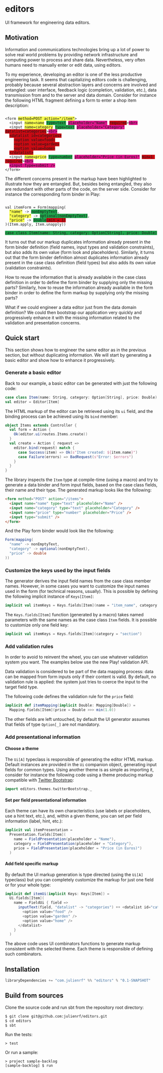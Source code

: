 # editors

UI framework for engineering data editors.

## Motivation

Information and communications technologies bring up a lot of power to solve real world problems by providing network infrastructure and computing power to process and share data. Nevertheless, very often humans need to manually enter or edit data, using editors.

To my experience, developing an editor is one of the less productive engineering task. It seems that capitalizing editors code is challenging, probably because several abstraction layers and concerns are involved and entangled: user interface, feedback logic (completion, validation, etc.), data transmission from and to the server and data domain. Consider for instance the following HTML fragment defining a form to enter a shop item description:

<pre><code>
&lt;form <span title="data transmission" style="background-color: #F6FC4E;">method=POST action="/item"</span>&gt;
  &lt;input <span title="data transmission" style="background-color: #F6FC4E;">name=name</span> <span title="data domain" style="background-color: #1FA34B;">type=text</span> <span title="user interface" style="background-color: #DD168D;">placeholder="Name"</span> <span title="feedback logic" style="background-color: #C90A13;">required</span>&gt;<span title="user interface" style="background-color: #DD168D;">&lt;br&gt;</span>
  &lt;input <span title="data transmission" style="background-color: #F6FC4E;">name=category</span> <span title="data domain" style="background-color: #1FA34B;">type=text</span> <span title="user interface" style="background-color: #DD168D;">placeholder="Category"</span> <span title="feedback logic" style="background-color: #C90A13;">datalist=categories</span>&gt;<span title="user interface" style="background-color: #DD168D;">&lt;br&gt;</span>
  <span title="feedback logic" style="background-color: #C90A13;">&lt;datalist id=categories&gt;</span>
    <span title="feedback logic" style="background-color: #C90A13;">&lt;option value=food&gt;</span>
    <span title="feedback logic" style="background-color: #C90A13;">&lt;option value=garden&gt;</span>
    <span title="feedback logic" style="background-color: #C90A13;">&lt;option value=home&gt;</span>
  <span title="feedback logic" style="background-color: #C90A13;">&lt;/datalist&gt;</span>
  &lt;input <span title="data transmission" style="background-color: #F6FC4E;">name=price</span> <span title="data domain" style="background-color: #1FA34B;">type=number</span> <span title="user interface" style="background-color: #DD168D;">placeholder="Price (in Euros)"</span> <span title="feedback logic" style="background-color: #C90A13;">min=1 required</span>&gt;<span title="user interface" style="background-color: #DD168D;">&lt;br&gt;</span>
  <span title="user interface" style="background-color: #DD168D;">&lt;input type=submit /&gt;</span>
&lt;/form&gt;
</code></pre>

The different concerns present in the markup have been highlighted to illustrate how they are entangled. But, besides being entangled, they also are redundant with other parts of the code, on the server side. Consider for instance the corresponding form binder in Play:

<pre><code>
val itemForm = Form(mapping(
  <span title="data transmission" style="background-color: #F6FC4E;">"name"</span> -> <span title="data domain" style="background-color: #1FA34B;">nonEmptyText</span>,
  <span title="data transmission" style="background-color: #F6FC4E;">"category"</span> -> <span title="data domain" style="background-color: #1FA34B;">optional(nonEmptyText)</span>,
  <span title="data transmission" style="background-color: #F6FC4E;">"price"</span> -> <span title="data domain" style="background-color: #1FA34B;">double</span><span title="feedback logic" style="background-color: #C90A13;">(min = 1)</span>
)(Item.apply, Item.unapply))

<span title="data domain" style="background-color: #1FA34B;">case class Item(name: String, category: Option[String], price: Double)</span>
</code></pre>

It turns out that our markup duplicates information already present in the form binder definition (field names, input types and validation constraints), but also adds its own value (form look and placeholders). Similarly, it turns out that the form binder definition almost duplicates information already present in the case class definition (field types) but also adds its own value (validation constraints).

How to reuse the information that is already available in the case class definition in order to define the form binder by supplying only the missing parts? Similarly, how to reuse the information already available in the form binder in order to define the form markup by supplying only the missing parts?

What if we could engineer a data editor just from the data domain definition? We could then bootstrap our application very quickly and progressively enhance it with the missing information related to the validation and presentation concerns.

## Quick start

This section shows how to engineer the same editor as in the previous section, but without duplicating information. We will start by generating a basic editor and show how to enhance it progressively.

### Generate a basic editor

Back to our example, a basic editor can be generated with just the following code:

```scala
case class Item(name: String, category: Option[String], price: Double)
val editor = Editor[Item]
```

The HTML markup of the editor can be retrieved using its `ui` field, and the binding process can be achieved using its `bind` member:

```scala
object Items extends Controller {
  val form = Action {
    Ok(editor.ui(routes.Items.create))
  }
  val create = Action { request =>
    editor.bind(request) match {
      case Success(item) => Ok(s"Item created: ${item.name}")
      case Failure(errors) => BadRequest(s"Error: $errors")
    }
  }
}
```

The library inspects the `Item` type at compile-time (using a macro) and try to generate a data binder and form input fields, based on the case class fields, their name and their type. The generated markup looks like the following:

```html
<form method="POST" action="/items">
  <input name="name" type="text" placeholder="Name" />
  <input name="category" type="text" placeholder="Category" />
  <input name="price" type="number" placeholder="Price" />
  <input type="submit" />
</form>
```

And the Play form binder would look like the following:

```scala
Form(mapping(
  "name" -> nonEmptyText,
  "category" -> optional(nonEmptyText),
  "price" -> double
))
```

### Customize the keys used by the input fields

The generator derives the input field names from the case class member names. However, in some cases you want to customize the input names used in the form (for technical reasons, usually). This is possible by defining the following implicit instance of `Keys[Item]`:

```scala
implicit val itemKeys = Keys.fields[Item](name = "item_name", category = "item_category", price = "item_price")
```

The `Keys.fields[Item]` function (generated by a macro) takes named parameters with the same names as the case class `Item` fields. It is possible to customize only one field key:

```scala
implicit val itemKeys = Keys.fields[Item](category = "section")
```

### Add validation rules

In order to avoid to reinvent the wheel, you can use whatever validation system you want. The examples below use the new Play! validation API.

Data validation is considered to be part of the data mapping process: data can be mapped from form inputs only if their content is valid. By default, no validation rule is applied: the system just tries to coerce the input to the target field type.

The following code defines the validation rule for the `price` field:

```scala
implicit def itemMapping(implicit Double: Mapping[Double]) =
  Mapping.fields[Item](price = Double >>> min(1.0))
```

The other fields are left untouched, by default the UI generator assumes that fields of type `Option[_]` are not mandatory.

### Add presentational information

#### Choose a theme

The `Ui[A]` typeclass is responsible of generating the editor HTML markup. Default instances are provided in the `Ui` companion object, generating input fields for common types. Using another theme is as simple as importing it, consider for instance the following code using a theme producing markup compatible with [Twitter Bootstrap](http://getbootstrap.com/):

```scala
import editors.themes.twitterBootstrap._
```

#### Set per field presentational information

Each theme can have its own characteristics (use labels or placeholders, use a hint text, etc.), and, within a given theme, you can set per field information (label, hint, etc.):

```scala
implicit val itemPresentation =
  Presentation.fields[Item](
    name = FieldPresentation(placeholder = "Name"),
    category = FieldPresentation(placeholder = "Category"),
    price = FieldPresentation(placeholder = "Price (in Euros)")
  )
```

#### Add field specific markup

By default the UI markup generation is type directed (using the `Ui[A]` typeclass) but you can completely customize the markup for just one field or for your whole type:

```scala
implicit def itemUi(implicit Keys: Keys[Item]) =
  Ui.fields[Item](
    name = FieldUi { field =>
      inputText(field, "datalist" -> "categories") ++ <datalist id="categories">
        <option value="food" />
        <option value="garden" />
        <option value="home" />
      </datalist>
    }
  )
```

The above code uses UI combinators functions to generate markup consistent with the selected theme. Each theme is responsible of defining such combinators.

## Installation

```scala
libraryDependencies += "com.julienrf" %% "editors" % "0.1-SNAPSHOT"
```

## Build from sources

Clone the source code and run sbt from the repository root directory:

```sh
$ git clone git@github.com:julienrf/editors.git
$ cd editors
$ sbt
```

Run the tests:

```
> test
```

Or run a sample:

```
> project sample-backlog
[sample-backlog] $ run
```
